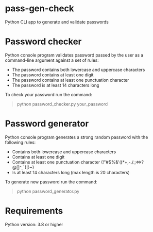 # pass-gen-check
Python CLI app to generate and validate passwords

# Password checker
Python console program validates password passed by the user as a command-line argument against a set of rules:
- The password contains both lowercase and uppercase characters 
- The password contains at least one digit
- The password contains at least one punctuation character
- The password is at least 14 characters long

To check your password run the command:
>python password_checker.py your_password

# Password generator
Python console program generates a strong random password with the following rules:
- Contains both lowercase and uppercase characters
- Contains at least one digit
- Contains at least one punctuation character (!"#$%&'()*+,-./:;<=>?@[\]^_`{|}~)
- Is at least 14 characters long (max length  is 20 characters)

To generate new password run the command:
>python password_generator.py

# Requirements
Python version: 3.8 or higher